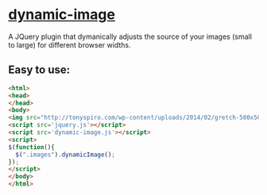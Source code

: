 # [dynamic-image](http://tonyspiro.com)
A JQuery plugin that dymanically adjusts the source of your images (small to large) for different browser widths.

Easy to use:
-------
``` html
<html>
<head>
</head>
<body>
<img src="http://tonyspiro.com/wp-content/uploads/2014/02/gretch-500x500.jpg" img-mobile="http://tonyspiro.com/wp-content/uploads/2014/02/gretch-500x500.jpg" img-tablet="http://tonyspiro.com/wp-content/uploads/2014/02/gretch-1000x1000.jpg" img-full="http://tonyspiro.com/wp-content/uploads/2014/02/gretch.jpg" />
<script src='jquery.js'></script>
<script src='dynamic-image.js'></script>
<script>
$(function(){
  $(".images").dynamicImage(); 
});
</script>
</body>
</html>
```
